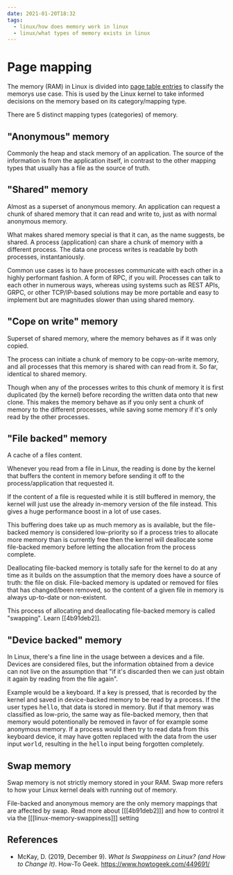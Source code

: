```yaml
---
date: 2021-01-20T18:32
tags: 
  - linux/how does memory work in linux
  - linux/what types of memory exists in linux
---
```


# Page mapping

The memory (RAM) in Linux is divided into
[page table entries](https://en.wikipedia.org/wiki/Page_table) to classify the
memorys use case. This is used by the Linux kernel to take informed decisions on
the memory based on its category/mapping type.

There are 5 distinct mapping types (categories) of memory.

## "Anonymous" memory

Commonly the heap and stack memory of an application. The source of the
information is from the application itself, in contrast to the other mapping
types that usually has a file as the source of truth.

## "Shared" memory

Almost as a superset of anonymous memory. An application can request a chunk of
shared memory that it can read and write to, just as with normal anonymous
memory.

What makes shared memory special is that it can, as the name suggests, be shared.
A process (application) can share a chunk of memory with a different process.
The data one process writes is readable by both processes, instantaniously.

Common use cases is to have processes communicate with each other in a highly
performant fashion. A form of RPC, if you will. Processes can talk to each other
in numerous ways, whereas using systems such as REST APIs, GRPC, or other
TCP/IP-based solutions may be more portable and easy to implement but are
magnitudes slower than using shared memory.

## "Cope on write" memory

Superset of shared memory, where the memory behaves as if it was only copied.

The process can initiate a chunk of memory to be copy-on-write memory, and all
processes that this memory is shared with can read from it. So far, identical
to shared memory.

Though when any of the processes writes to this chunk of memory it is first
duplicated (by the kernel) before recording the written data onto that new
clone. This makes the memory behave as if you only sent a chunk of memory to the
different processes, while saving some memory if it's only read by the other
processes.

## "File backed" memory

A cache of a files content.

Whenever you read from a file in Linux, the reading is done by the kernel that
buffers the content in memory before sending it off to the process/application
that requested it.

If the content of a file is requested while it is still buffered in memory, the
kernel will just use the already in-memory version of the file instead. This
gives a huge performance boost in a lot of use cases.

This buffering does take up as much memory as is available, but the file-backed
memory is considered low-priority so if a process tries to allocate more memory
than is currently free then the kernel will deallocate some file-backed memory
before letting the allocation from the process complete.

Deallocating file-backed memory is totally safe for the kernel to do at any time
as it builds on the assumption that the memory does have a source of truth:
the file on disk. File-backed memory is updated or removed for files that has
changed/been removed, so the content of a given file in memory is always
up-to-date or non-existent.

This process of allocating and deallocating file-backed memory is called
"swapping". Learn [[4b91deb2]].

## "Device backed" memory

In Linux, there's a fine line in the usage between a devices and a file.
Devices are considered files, but the information obtained from a device can not
live on the assumption that "if it's discarded then we can just obtain it again
by reading from the file again".

Example would be a keyboard. If a key is pressed, that is recorded by the kernel
and saved in device-backed memory to be read by a process. If the user types
<kbd>hello</kbd>, that data is stored in memory. But if that memory was
classified as low-prio, the same way as file-backed memory, then that memory
would potentionally be removed in favor of for example some anonymous memory.
If a process would then try to read data from this keyboard device, it may have
gotten replaced with the data from the user input <kbd>world</kbd>, resulting in
the <kbd>hello</kbd> input being forgotten completely.

## Swap memory

Swap memory is not strictly memory stored in your RAM. Swap more refers to how
your Linux kernel deals with running out of memory.

File-backed and anonymous memory are the only memory mappings that are affected
by swap. Read more about [[[4b91deb2]]] and how to control it via the
[[[linux-memory-swappiness]]] setting

## References

- McKay, D. (2019, December 9). *What Is Swappiness on Linux? (and How to Change
  It)*. How-To Geek. <https://www.howtogeek.com/449691/>
